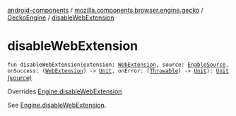 [android-components](../../index.md) / [mozilla.components.browser.engine.gecko](../index.md) / [GeckoEngine](index.md) / [disableWebExtension](./disable-web-extension.md)

# disableWebExtension

`fun disableWebExtension(extension: `[`WebExtension`](../../mozilla.components.concept.engine.webextension/-web-extension/index.md)`, source: `[`EnableSource`](../../mozilla.components.concept.engine.webextension/-enable-source/index.md)`, onSuccess: (`[`WebExtension`](../../mozilla.components.concept.engine.webextension/-web-extension/index.md)`) -> `[`Unit`](https://kotlinlang.org/api/latest/jvm/stdlib/kotlin/-unit/index.html)`, onError: (`[`Throwable`](https://kotlinlang.org/api/latest/jvm/stdlib/kotlin/-throwable/index.html)`) -> `[`Unit`](https://kotlinlang.org/api/latest/jvm/stdlib/kotlin/-unit/index.html)`): `[`Unit`](https://kotlinlang.org/api/latest/jvm/stdlib/kotlin/-unit/index.html) [(source)](https://github.com/mozilla-mobile/android-components/blob/master/components/browser/engine-gecko-beta/src/main/java/mozilla/components/browser/engine/gecko/GeckoEngine.kt#L349)

Overrides [Engine.disableWebExtension](../../mozilla.components.concept.engine/-engine/disable-web-extension.md)

See [Engine.disableWebExtension](../../mozilla.components.concept.engine/-engine/disable-web-extension.md).

